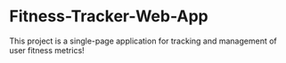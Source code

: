 # Fitness-Tracker-Web-App 
This project is a single-page application for tracking and management of user fitness metrics!
